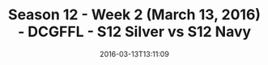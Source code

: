 ---
title: Season 12 - Week 2 (March 13, 2016) - DCGFFL - S12 Silver vs S12 Navy
teams-score:
- team: _teams/s12-silver.md
  score: 6
- team: _teams/s12-navy.md
  score: 26
mvp: David P. (Navy); Joe C. (Silver)
game-ball: Bobbi (Navy; Jordan S. (Silver)
sportsperson: ''
season: 12
week: 2
date: '2016-03-13T13:11:09'
pageid: season-12-week-2-march-13-2016-4190-vs-4188
---